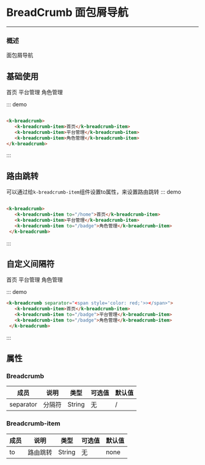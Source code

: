 <style>
    .temp-list {
        width: 250px;
        border: 1px solid #ddd;
        padding: 0;
    }
    .temp-list li {
        list-style: none;
        padding: 5px;
        border-bottom: 1px solid #ddd;
    }
    .pullRight {
        float: right;
    }
</style>
# BreadCrumb 面包屑导航
----
### 概述
面包屑导航

## 基础使用
<div class="demo-block">
 <k-breadcrumb>
    <k-breadcrumb-item to="/badge">首页</k-breadcrumb-item>
    <k-breadcrumb-item>平台管理</k-breadcrumb-item>
    <k-breadcrumb-item>角色管理</k-breadcrumb-item>
 </k-breadcrumb>
</div>

::: demo
```html

<k-breadcrumb>
   <k-breadcrumb-item>首页</k-breadcrumb-item>
   <k-breadcrumb-item>平台管理</k-breadcrumb-item>
   <k-breadcrumb-item>角色管理</k-breadcrumb-item>
</k-breadcrumb>

```
:::


## 路由跳转
可以通过给```k-breadcrumb-item```组件设置to属性，来设置路由跳转
::: demo

```html

<k-breadcrumb>
   <k-breadcrumb-item to="/home">首页</k-breadcrumb-item>
   <k-breadcrumb-item>平台管理</k-breadcrumb-item>
   <k-breadcrumb-item to="/badge">角色管理</k-breadcrumb-item>
 </k-breadcrumb>

```

:::


## 自定义间隔符
<div class="demo-block">
<k-breadcrumb separator="<span style='color: red;'>></span>">
   <k-breadcrumb-item>首页</k-breadcrumb-item>
   <k-breadcrumb-item to="/badge">平台管理</k-breadcrumb-item>
   <k-breadcrumb-item to="/badge">角色管理</k-breadcrumb-item>
 </k-breadcrumb>
</div>

::: demo
``` html
<k-breadcrumb separator="<span style='color: red;'>></span>">
   <k-breadcrumb-item>首页</k-breadcrumb-item>
   <k-breadcrumb-item to="/badge">平台管理</k-breadcrumb-item>
   <k-breadcrumb-item to="/badge">角色管理</k-breadcrumb-item>
 </k-breadcrumb>

```
:::

## 属性
### Breadcrumb
| 成员      | 说明                                 | 类型      | 可选值       | 默认值   |
|---------- |------------------------------------ |---------- |------------- |-------- |
|separator      |分隔符 |	String   |	无           |	/       |

### Breadcrumb-item
| 成员      | 说明                                 | 类型      | 可选值       | 默认值   |
|---------- |------------------------------------ |---------- |------------- |-------- |
|to      |路由跳转 |	String   |	无           |	none       |
